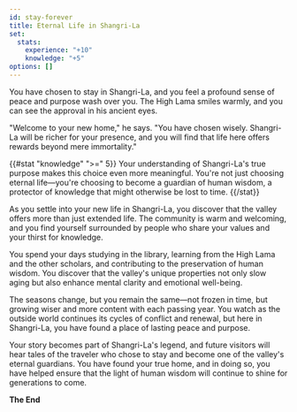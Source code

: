 ```yaml
---
id: stay-forever
title: Eternal Life in Shangri-La
set:
  stats:
    experience: "+10"
    knowledge: "+5"
options: []
---
```


You have chosen to stay in Shangri-La, and you feel a profound sense of peace and purpose wash over you. The High Lama smiles warmly, and you can see the approval in his ancient eyes.

"Welcome to your new home," he says. "You have chosen wisely. Shangri-La will be richer for your presence, and you will find that life here offers rewards beyond mere immortality."

{{#stat "knowledge" ">=" 5}}
Your understanding of Shangri-La's true purpose makes this choice even more meaningful. You're not just choosing eternal life—you're choosing to become a guardian of human wisdom, a protector of knowledge that might otherwise be lost to time.
{{/stat}}

As you settle into your new life in Shangri-La, you discover that the valley offers more than just extended life. The community is warm and welcoming, and you find yourself surrounded by people who share your values and your thirst for knowledge.

You spend your days studying in the library, learning from the High Lama and the other scholars, and contributing to the preservation of human wisdom. You discover that the valley's unique properties not only slow aging but also enhance mental clarity and emotional well-being.

The seasons change, but you remain the same—not frozen in time, but growing wiser and more content with each passing year. You watch as the outside world continues its cycles of conflict and renewal, but here in Shangri-La, you have found a place of lasting peace and purpose.

Your story becomes part of Shangri-La's legend, and future visitors will hear tales of the traveler who chose to stay and become one of the valley's eternal guardians. You have found your true home, and in doing so, you have helped ensure that the light of human wisdom will continue to shine for generations to come.

**The End** 